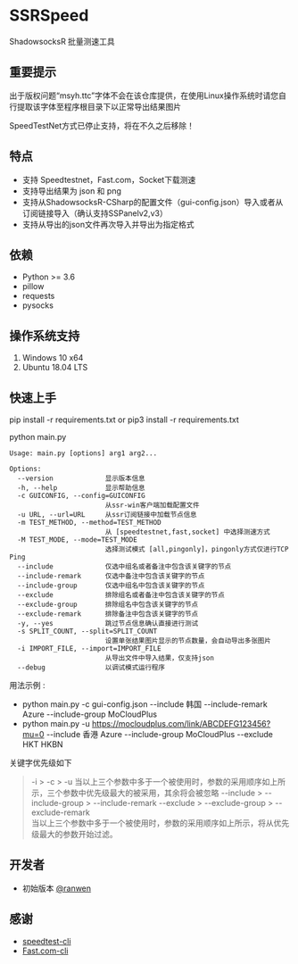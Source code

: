 
# SSRSpeed

ShadowsocksR 批量测速工具

## 重要提示

出于版权问题“msyh.ttc”字体不会在该仓库提供，在使用Linux操作系统时请您自行提取该字体至程序根目录下以正常导出结果图片

SpeedTestNet方式已停止支持，将在不久之后移除！

## 特点

- 支持 Speedtestnet，Fast.com，Socket下载测速
- 支持导出结果为 json 和 png
- 支持从ShadowsocksR-CSharp的配置文件（gui-config.json）导入或者从订阅链接导入（确认支持SSPanelv2,v3）
- 支持从导出的json文件再次导入并导出为指定格式

## 依赖
- Python >= 3.6
- pillow
- requests
- pysocks
## 操作系统支持
1. Windows 10 x64
2. Ubuntu 18.04 LTS

## 快速上手
pip install -r requirements.txt
or
pip3 install -r requirements.txt

python main.py

    Usage: main.py [options] arg1 arg2...
    
    Options:
      --version             显示版本信息
      -h, --help            显示帮助信息
      -c GUICONFIG, --config=GUICONFIG
                            从ssr-win客户端加载配置文件
      -u URL, --url=URL     从ssr订阅链接中加载节点信息
      -m TEST_METHOD, --method=TEST_METHOD
                            从 [speedtestnet,fast,socket] 中选择测速方式
      -M TEST_MODE, --mode=TEST_MODE
                            选择测试模式 [all,pingonly]，pingonly方式仅进行TCP Ping
      --include             仅选中组名或者备注中包含该关键字的节点
      --include-remark      仅选中备注中包含该关键字的节点
      --include-group       仅选中组名中包含该关键字的节点
      --exclude             排除组名或者备注中包含该关键字的节点
      --exclude-group       排除组名中包含该关键字的节点
      --exclude-remark      排除备注中包含该关键字的节点
      -y, --yes             跳过节点信息确认直接进行测试
      -s SPLIT_COUNT, --split=SPLIT_COUNT
                            设置单张结果图片显示的节点数量，会自动导出多张图片
      -i IMPORT_FILE, --import=IMPORT_FILE
                            从导出文件中导入结果，仅支持json
      --debug               以调试模式运行程序

用法示例 :
- python main.py -c gui-config.json --include 韩国 --include-remark Azure --include-group MoCloudPlus
- python main.py -u https://mocloudplus.com/link/ABCDEFG123456?mu=0 --include 香港 Azure --include-group MoCloudPlus --exclude HKT HKBN

关键字优先级如下

> -i > -c > -u
> 当以上三个参数中多于一个被使用时，参数的采用顺序如上所示，三个参数中优先级最大的被采用，其余将会被忽略
> --include > --include-group > --include-remark
> --exclude > --exclude-group > --exclude-remark  
> 当以上三个参数中多于一个被使用时，参数的采用顺序如上所示，将从优先级最大的参数开始过滤。

## 开发者
- 初始版本 [@ranwen](https://github.com/ranwen)

## 感谢
-  [speedtest-cli](https://github.com/sivel/speedtest-cli)
-  [Fast.com-cli](https://github.com/nkgilley/fast.com)